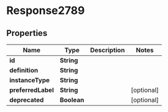 
# Response2789

## Properties
Name | Type | Description | Notes
------------ | ------------- | ------------- | -------------
**id** | **String** |  | 
**definition** | **String** |  | 
**instanceType** | **String** |  | 
**preferredLabel** | **String** |  |  [optional]
**deprecated** | **Boolean** |  |  [optional]



